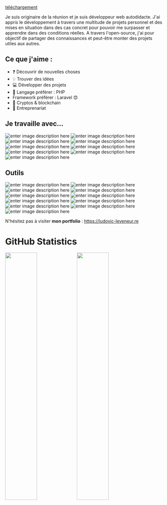 [téléchargement](https://user-images.githubusercontent.com/28318921/170693407-9ddc153d-846d-4336-83c0-9ab0c3347260.png)

Je suis originaire de la réunion et je suis développeur web autodidacte. J'ai appris le développement à travers une multitude de projets personnel et des mises en situation dans des cas concret pour pouvoir me surpasser et apprendre dans des conditions réelles.
A travers l'open-source, j'ai pour objectif de partager des connaissances et peut-être monter des projets utiles aux autres.

## Ce que j'aime :

- ❓ Découvrir de nouvelles choses
- 💡 Trouver des idées
- 💻 Développer des projets
- 💪 Langage préférer : PHP
- Framework préférer : Laravel 😍
- 💎 Cryptos & blockchain 
- 💼 Entreprenariat

## Je travaille avec...
![enter image description here](https://img.shields.io/badge/-HTML-lightgrey) ![enter image description here](https://img.shields.io/badge/-CSS-lightgrey) ![enter image description here](https://img.shields.io/badge/-Javascript-lightgrey) ![enter image description here](https://img.shields.io/badge/-Jquery-lightgrey) ![enter image description here](https://img.shields.io/badge/-Php-lightgrey) ![enter image description here](https://img.shields.io/badge/-Laravel-lightgrey) ![enter image description here](https://img.shields.io/badge/-React.js-lightgrey) ![enter image description here](https://img.shields.io/badge/-Wordpress-lightgrey) ![enter image description here](https://img.shields.io/badge/-VueJS-lightgrey)

## Outils
![enter image description here](https://img.shields.io/badge/-Notions-lightgrey) ![enter image description here](https://img.shields.io/badge/-Trello-lightgrey) ![enter image description here](https://img.shields.io/badge/-Git-lightgrey) ![enter image description here](https://img.shields.io/badge/-Grafana-lightgrey) ![enter image description here](https://img.shields.io/badge/-Nodejs-lightgrey) ![enter image description here](https://img.shields.io/badge/-Npm-lightgrey) ![enter image description here](https://img.shields.io/badge/-Composer-lightgrey) ![enter image description here](https://img.shields.io/badge/-SSH-lightgrey) ![enter image description here](https://img.shields.io/badge/-Postman-lightgrey) ![enter image description here](https://img.shields.io/badge/-ThunderClient-lightgrey)  ![enter image description here](https://img.shields.io/badge/-VSCODE-lightgrey)

N'hésitez pas à visiter **mon portfolio** : https://ludovic-leveneur.re  

# GitHub Statistics

<img align="left" width="45%" src="https://github-readme-stats.vercel.app/api?username=Cyb3rghostx&show_icons=true&hide_border=true&theme=tokyonight">
<img align="left" width="45%" src="https://github-readme-stats.vercel.app/api/top-langs?username=Cyb3rghostx&show_icons=true&hide_border=true&theme=tokyonight&layout=compact">

